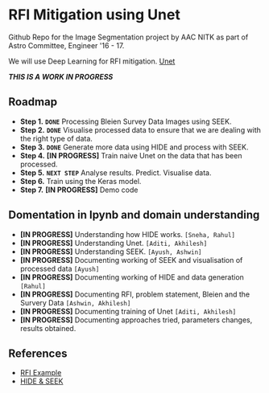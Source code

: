 RFI Mitigation using Unet
=====
Github Repo for the Image Segmentation project by AAC NITK as part of Astro
Committee, Engineer '16 - 17.

We will use Deep Learning for RFI mitigation.
[Unet](https://github.com/jakeret/tf_unet/)

_**THIS IS A WORK IN PROGRESS**_

## Roadmap

* **Step 1.** **`DONE`** Processing Bleien Survey Data Images using SEEK.
* **Step 2.** **`DONE`** Visualise processed data to ensure that we are
  dealing with the right type of data.
* **Step 3.** **`DONE`** Generate more data using HIDE and process with
    SEEK.
* **Step 4.** **[IN PROGRESS]** Train naive Unet on the data that has been
  processed.
* **Step 5.** **`NEXT STEP`** Analyse results. Predict. Visualise data.
* **Step 6.** Train using the Keras model.
* **Step 7.** **[IN PROGRESS]** Demo code

## Domentation in Ipynb and domain understanding
* **[IN PROGRESS]** Understanding how HIDE works. `[Sneha, Rahul]`
* **[IN PROGRESS]** Understanding Unet. `[Aditi, Akhilesh]`
* **[IN PROGRESS]** Understanding SEEK. `[Ayush, Ashwin]`
* **[IN PROGRESS]** Documenting working of SEEK and visualisation of processed data `[Ayush]`
* **[IN PROGRESS]** Documenting working of HIDE and data generation `[Rahul]`
* **[IN PROGRESS]** Documenting RFI, problem statement, Bleien and the Survery Data `[Ashwin, Akhilesh]`
* **[IN PROGRESS]** Documenting training of Unet `[Aditi, Akhilesh]`
* **[IN PROGRESS]** Documenting approaches tried, parameters changes, results obtained.

## References
* [RFI Example](https://github.com/jakeret/tf_unet/blob/master/demo/demo_radio_data.ipynb)
* [HIDE & SEEK](http://www.cosmology.ethz.ch/research/software-lab/hide---seek.html)
